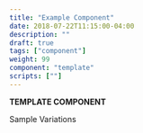 ```yaml
---
title: "Example Component"
date: 2018-07-22T11:15:00-04:00
description: ""
draft: true
tags: ["component"]
weight: 99
component: "template"
scripts: [""]
---
```


__TEMPLATE COMPONENT__

Sample Variations
